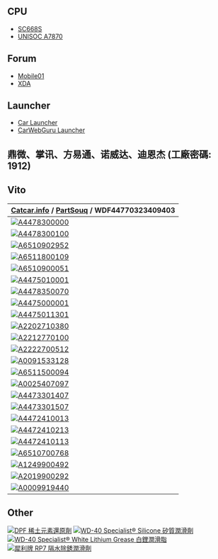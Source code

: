 ## CPU

- [SC668S](https://www.quectel.com/product/lte-sc668s-smart-module-series)
- [UNISOC A7870](https://www.unisoc.com/en_us/home/TQCDZ-A7870-0-1)

## Forum

- [Mobile01](https://www.mobile01.com/forumtopic.php?c=21&s=47)
- [XDA](https://xdaforums.com/c/head-units.3833)

## Launcher

- [Car Launcher](https://play.google.com/store/apps/details?id=com.autolauncher.motorcar.free&hl=zh_TW)
- [CarWebGuru Launcher](https://carwebguru.com)

## 鼎微、掌讯、方易通、诺威达、迪恩杰 (工廠密碼: 1912)

## Vito

| [Catcar.info](https://www.catcar.info/mercedes/?lang=en&l=Y2xhc3M9PTN8fGNvdW50cnk9PTF8fHN0PT01MHx8c3RzPT17IjEwIjoiQXNzb3J0bWVudCBjbGFzcyIsIjIwIjoiVmFuLUV1cm9wZSIsIjUwIjoiNDQ3LjcwMyAgICAifXx8Y2F0YWxvZz09RDgwICAgfHxjYXRhbG9nMT09NjBWICAgfHx0eXBlPT02NTF8fHR5cGUxPT00NDd8fHN1Ym0xPT05NTB8fHN1Ym0xMT09NzAzfHxhZ2d0eXBlPT1NfHxhZ2d0eXBlMT09Rkd8fG1vZGVsPT02NTEuOTUwICAgIHx8bW9kZWwxPT00NDcuNzAzICAgIHx8ZGV0YWlsZ3JwbnVtPT0wMXx8c3ViZ3JwPT0wMTJ8fHBhZ2U3MD09MQ%3D%3D) / [PartSouq](https://partsouq.com/en/catalog/genuine/vehicle?c=MB201810&ssd=%24%2AKwEOOis4f3BMD2hYf348W1ZCYmV7CgUICRs0B09Jem15dXN7KS4-eHh0b29paHErLAljTUlNfGp-flFfQAsNCQkPCQoBUVtEQktfU3xGGE5HUVVreXwPCAoNCFZZRAgNAw8MDhgURwYUHgcYDwgKDQhWSVseTlkZBh8YFEcGHB4HGAoeERhbC0lNHgsKbR4RGE4GSU0eDhhGAAAAAJEQ91M%3D%24&vid=0&q=WDF44770323409403) / WDF44770323409403 |
|---|
| [![A4478300000](https://cdn.spareto.com/variants/images/002/222/652/small/converted-20230217-3231892-2j36o3.jpg?1676630719)](https://spareto.com/oe/4478300000)                                                                                                           |
| [![A4478300100](https://cdn.spareto.com/variants/images/002/222/647/small/converted-20230217-3231892-wgdft3.jpg?1676630719)](https://spareto.com/oe/4478300100)                                                                                                           |
| [![A6510902952](https://cdn.spareto.com/variants/images/001/586/583/small/converted-20230217-3231892-1yzqfia.jpg?1676630955)](https://spareto.com/oe/6510902952)                                                                                                          |
| [![A6511800109](https://cdn.spareto.com/variants/images/001/242/339/small/converted-20230217-3231892-1h9ap3c.jpg?1676630523)](https://spareto.com/oe/6511800109)                                                                                                          |
| [![A6510900051](https://cdn.spareto.com/variants/images/001/581/059/small/converted-20230217-3231892-1m1cdm8.jpg?1676630544)](https://spareto.com/oe/6510900051)                                                                                                          |
| [![A4475010001](https://cdn.spareto.com/variants/images/002/258/131/small/converted-20230217-991433-1uvmkrh.jpg?1676641622)](https://spareto.com/oe/4475010001)                                                                                                           |
| [![A4478350070](https://cdn.spareto.com/variants/images/002/257/801/small/converted-20230217-991433-bjplzm.jpg?1676641343)](https://spareto.com/oe/4478350070)                                                                                                            |
| [![A4475000001](https://cdn.spareto.com/variants/images/003/119/751/small/converted-20230220-2141285-a4gas3.jpg?1676863576)](https://spareto.com/oe/4475000001)                                                                                                           |
| [![A4475011301](https://cdn.spareto.com/variants/images/003/119/418/small/converted-20230220-2141285-1ysqiql.jpg?1676863545)](https://spareto.com/oe/4475011301)                                                                                                          |
| [![A2202710380](https://cdn.spareto.com/variants/images/001/641/782/small/converted-20230218-991433-10yerh5.jpg?1676679396)](https://spareto.com/oe/2202710380)                                                                                                           |
| [![A2212770100](https://cdn.spareto.com/variants/images/000/603/987/small/converted-20230218-991433-15boymq.jpg?1676679184)](https://spareto.com/oe/2212770100)                                                                                                           |
| [![A2222700512](https://cdn.spareto.com/variants/images/001/640/303/small/converted-20230218-991433-azqhrr.jpg?1676679265)](https://spareto.com/oe/2222700512)                                                                                                            |
| [![A0091533128](https://cdn.spareto.com/variants/images/001/026/559/small/converted-20230218-3832547-15wnaip.jpg?1676740778)](https://spareto.com/oe/0091533128)                                                                                                          |
| [![A6511500094](https://cdn.spareto.com/variants/images/002/654/984/small/converted-20230218-3832547-1h4awet.jpg?1676740421)](https://spareto.com/oe/6511500094)                                                                                                          |
| [![A0025407097](https://cdn.spareto.com/variants/images/001/559/961/small/converted-20230218-3832547-l4el0x.jpg?1676740812)](https://spareto.com/oe/0025407097)                                                                                                           |
| [![A4473301407](https://cdn.spareto.com/variants/images/002/291/414/small/converted-20230217-991433-xpmvgp.jpg?1676654115)](https://spareto.com/oe/4473301407)                                                                                                            |
| [![A4473301507](https://cdn.spareto.com/variants/images/002/291/426/small/converted-20230217-991433-k6vniy.jpg?1676654115)](https://spareto.com/oe/4473301507)                                                                                                            |
| [![A4472410013](https://cdn.spareto.com/variants/images/002/283/569/small/converted-20230217-991433-mb6lcv.jpg?1676651584)](https://spareto.com/oe/4472410013)                                                                                                            |
| [![A4472410213](https://cdn.spareto.com/variants/images/002/283/574/small/converted-20230217-991433-hmfw2b.jpg?1676651584)](https://spareto.com/oe/4472410213)                                                                                                            |
| [![A4472410113](https://cdn.spareto.com/variants/images/001/499/611/small/converted-20230217-991433-10ghb1a.jpg?1676651456)](https://spareto.com/oe/4472410113)                                                                                                           |
| [![A6510700768](https://www.europaparts.com/media/catalog/product/cache/9a597a8a5b243cb92ca5d0b5aa36b0d3/6/5/6510700768.jpg)](https://www.europaparts.com/vacuum-reservoir-6510700768.html)                                                                               |
| [![A1249900492](https://vehicleclips.co.uk/cdn/shop/products/7mm-expanding-plastic-rivet-smart-a1249900492-860527_695x695.jpg?v=1697552074)](https://vehicleclips.co.uk/products/7mm-expanding-plastic-rivet-smart-a1249900492?_pos=1&_sid=5fc3c59ba&_ss=r)               |
| [![A2019900292](https://vehicleclips.co.uk/cdn/shop/products/8mm-push-fit-plastic-rivet-smart-a2019900292-547291_695x695.jpg?v=1697552185)](https://vehicleclips.co.uk/products/8mm-push-fit-plastic-rivet-smart-a2019900292?_pos=1&_sid=3698fdae5&_ss=r)                 |
| [![A0009919440](https://vehicleclips.co.uk/cdn/shop/products/7mm-push-fit-plastic-rivet-clip-mercedes-a0009919440-313892_695x695.jpg?v=1703104160)](https://vehicleclips.co.uk/products/7mm-push-fit-plastic-rivet-clip-mercedes-a0009919440?_pos=1&_sid=bf220b042&_ss=r) |

## Other

[![DPF 稀土元素還原劑](https://cdn.cybassets.com/media/W1siZiIsIjIxMzM1L3Byb2R1Y3RzLzM2NTE1OTc1LzE2OTUyNjAzNTRfMzRkMWRiYjhkMGMxODQ0ZGRkODcuanBlZyJdLFsicCIsInRodW1iIiwiNjAweDYwMCJdXQ.jpeg?sha=4eb2ce391cb17d9f)](https://www.wilitashop.com/zh-TW/products/dpf-rare-earth-diesel-catalyst)
[![WD-40 Specialist® Silicone 矽質潤滑劑](https://hello.wd40.asia/hk/wp-content/uploads/2021/01/NL-Silicone-e1611370661158.jpg)](https://hello.wd40.asia/hk)
[![WD-40 Specialist® White Lithium Grease 白鋰潤滑脂](https://hello.wd40.asia/hk/wp-content/uploads/2021/01/NL-WLithium-e1611370571977.jpg)](https://hello.wd40.asia/hk)
[![犀利牌 RP7 隔水除銹潤滑劑](https://i0.wp.com/selleys.com.hk/wp-content/uploads/RP7-300g.jpg?w=1200&ssl=1)](https://selleys.com.hk/product/selleys-rp7-multipurpose-lubricant)
